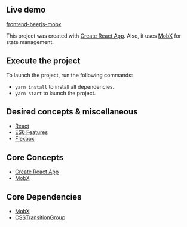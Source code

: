 ## Live demo
[frontend-beerjs-mobx](https://jjvsevilla.github.io/frontend-meetup-january/)

This project was created with [Create React App](https://github.com/facebookincubator/create-react-app). Also, it uses [MobX](https://github.com/mobxjs/mobx) for state management.

## Execute the project

To launch the project, run the following commands:

* `yarn install` to install all dependencies.
* `yarn start` to launch the project.

## Desired concepts & miscellaneous
- [React](https://reactjs.org/docs/hello-world.html)
- [ES6 Features](http://es6-features.org)
- [Flexbox](https://css-tricks.com/snippets/css/a-guide-to-flexbox/)

## Core Concepts
- [Create React App](https://github.com/facebookincubator/create-react-app)
- [MobX](https://mobx.js.org/)

## Core Dependencies
- [MobX](https://github.com/mobxjs/mobx)
- [CSSTransitionGroup](https://github.com/reactjs/react-transition-group/tree/v1-stable#high-level-api-csstransitiongroup)